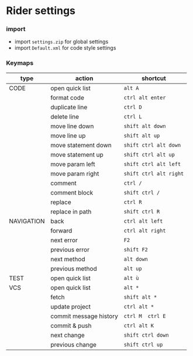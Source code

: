 # Rider settings

### import

- import `settings.zip` for global settings
- import `Default.xml` for code style settings

### Keymaps

| type | action | shortcut |
| ---- | ------ | -------- |
| CODE | open quick list     | `alt A` |
|      | format code         | `ctrl alt enter` |
|      | duplicate line      | `ctrl D` |
|      | delete line         | `ctrl L` |
|      | move line down      | `shift alt down` |
|      | move line up        | `shift alt up` |
|      | move statement down | `shift ctrl alt down` |
|      | move statement up   | `shift ctrl alt up` |
|      | move param left     | `shift ctrl alt left` |
|      | move param right    | `shift ctrl alt right` |
|      | comment             | `ctrl /` |
|      | comment block       | `shift ctrl /` |
|      | replace             | `ctrl R` |
|      | replace in path     | `shift ctrl R` |
| NAVIGATION | back            | `ctrl alt left` |
|            | forward         | `ctrl alt right` |
|            | next error      | `F2` |
|            | previous error  | `shift F2` |
|            | next method     | `alt down` |
|            | previous method | `alt up` |
| TEST | open quick list | `alt ù` |
| VCS  | open quick list        | `alt *` |
|      | fetch                  | `shift alt *` |
|      | update project         | `ctrl alt *` |
|      | commit message history | `ctrl M  ctrl E` |
|      | commit & push          | `ctrl alt K` |
|      | next change            | `shift ctrl down` |
|      | previous change        | `shift ctrl up` |


